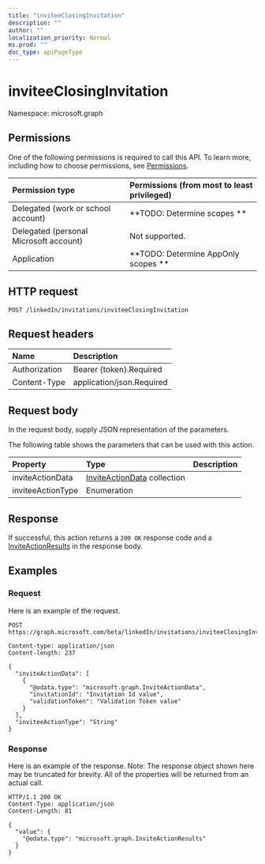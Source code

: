 ```yaml
---
title: "inviteeClosingInvitation"
description: ""
author: ""
localization_priority: Normal
ms.prod: ""
doc_type: apiPageType
---
```


# inviteeClosingInvitation

Namespace: microsoft.graph



## Permissions
One of the following permissions is required to call this API. To learn more, including how to choose permissions, see [Permissions](/concepts/permissions-reference.md).

|Permission type|Permissions (from most to least privileged)|
|:---|:---|
|Delegated (work or school account)|**TODO: Determine scopes **|
|Delegated (personal Microsoft account)|Not supported.|
|Application|**TODO: Determine AppOnly scopes **|

## HTTP request
<!-- {
  "blockType": "ignored"
}
-->
``` http
POST /linkedIn/invitations/inviteeClosingInvitation
```

## Request headers
|Name|Description|
|:---|:---|
|Authorization|Bearer {token}.Required|
|Content-Type|application/json.Required|

## Request body
In the request body, supply JSON representation of the parameters.

The following table shows the parameters that can be used with this action.

|Property|Type|Description|
|:---|:---|:---|
|inviteActionData|[InviteActionData](../resources/inviteactiondata.md) collection||
|inviteeActionType|Enumeration||



## Response
If successful, this action returns a `200 OK` response code and a [InviteActionResults](../resources/inviteactionresults.md) in the response body.

## Examples

### Request
Here is an example of the request.
<!-- {
  "blockType": "request",
  "name": "invitationv2_inviteeclosinginvitation"
}
-->
``` http
POST https://graph.microsoft.com/beta/linkedIn/invitations/inviteeClosingInvitation

Content-type: application/json
Content-length: 237

{
  "inviteActionData": [
    {
      "@odata.type": "microsoft.graph.InviteActionData",
      "invitationId": "Invitation Id value",
      "validationToken": "Validation Token value"
    }
  ],
  "inviteeActionType": "String"
}
```

### Response
Here is an example of the response. Note: The response object shown here may be truncated for brevity. All of the properties will be returned from an actual call.
<!-- {
  "blockType": "response",
  "truncated": true,
  "@odata.type": "microsoft.graph.inviteactionresults"
}
-->
``` http
HTTP/1.1 200 OK
Content-Type: application/json
Content-Length: 81

{
  "value": {
    "@odata.type": "microsoft.graph.InviteActionResults"
  }
}
```

